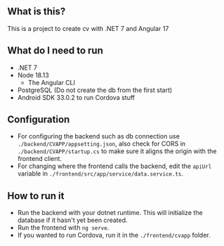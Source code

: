 ## What is this?
This is a project to create cv with .NET 7 and Angular 17

## What do I need to run
- .NET 7
- Node 18.13
  - The Angular CLI
- PostgreSQL (Do not create the db from the first start)
- Android SDK 33.0.2 to run Cordova stuff

## Configuration
- For configuring the backend such as db connection use `./backend/CVAPP/appsetting.json`, also check for CORS in `./backend/CVAPP/startup.cs` to make sure it aligns the origin with the frontend client.
- For changing where the frontend calls the backend, edit the `apiUrl` variable in `./frontend/src/app/service/data.service.ts`.

## How to run it
- Run the backend with your dotnet runtime. This will initialize the database if it hasn't yet been created.
- Run the frontend with `ng serve`.
- If you wanted to run Cordova, run it in the `./frontend/cvapp` folder.

